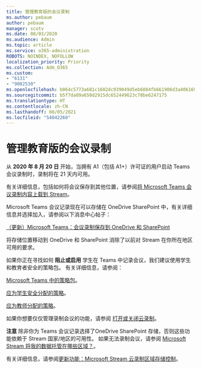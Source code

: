 ```yaml
---
title: 管理教育版的会议录制
ms.author: pebaum
author: pebaum
manager: scotv
ms.date: 08/03/2020
ms.audience: Admin
ms.topic: article
ms.service: o365-administration
ROBOTS: NOINDEX, NOFOLLOW
localization_priority: Priority
ms.collection: Adm_O365
ms.custom:
- "6131"
- "9002530"
ms.openlocfilehash: b064c5773a681c1602dc939049d5eb6084fb661906d3a406169c31f313876a6b
ms.sourcegitcommit: b5f7da89a650d2915dc652449623c78be6247175
ms.translationtype: HT
ms.contentlocale: zh-CN
ms.lasthandoff: 08/05/2021
ms.locfileid: "54042260"
---
```

# <a name="manage-meeting-recordings-for-education"></a>管理教育版的会议录制

从 **2020 年 8 月 20 日** 开始，当拥有 A1（包括 A1+）许可证的用户启动 Teams 会议录制时，录制将在 21 天内可用。

有关详细信息，包括如何将会议保存到其他位置，请参阅[将 Microsoft Teams 会议录制内容上载到 Stream](https://docs.microsoft.com/stream/portal-upload-teams-meeting-recording)。

Microsoft Teams 会议记录现在可以存储在 OneDrive SharePoint 中，有关详细信息并选择加入，请参阅以下消息中心帖子：

[（更新）Microsoft Teams：会议录制保存到 OneDrive 和 SharePoint](https://portal.microsoft.com/Adminportal/Home?ref=MessageCenter&id=MC222640)

将存储位置移动到 OneDrive 和 SharePoint 消除了以前对 Stream 在你所在地区可用的要求。

如果你正在寻找如何 **阻止或启用** 学生在 Teams 中记录会议，我们建议使用学生和教育者安全的策略包。 有关详细信息，请参阅：

[Microsoft Teams 中的策略包](https://docs.microsoft.com/microsoftteams/policy-packages-edu#policy-packages-in-microsoft-teams)。

[应为学生安全分配的策略](https://docs.microsoft.com/microsoftteams/policy-packages-edu#policies-that-should-be-assigned-for-student-safety)。

[应为教师分配的策略](https://docs.microsoft.com/microsoftteams/policy-packages-edu#policies-that-should-be-assigned-for-educators)。

如果你想要仅仅管理录制会议的功能，请参阅 [打开或关闭云录制](https://docs.microsoft.com/microsoftteams/cloud-recording#turn-on-or-turn-off-cloud-recording)。

**注意** 除非你为 Teams 会议记录选择了OneDrive SharePoint 存储，否则这些功能依赖于 Stream 国家/地区的可用性。 如果无法录制会议，请参阅 [Microsoft Stream 将我的数据托管在哪些区域？](https://docs.microsoft.com/stream/faq#which-regions-does-microsoft-stream-host-my-data-in)。

有关详细信息，请参阅[更新功能：Microsoft Stream 云录制区域存储控制](https://admin.microsoft.com/AdminPortal/Home#/MessageCenter?id=MC214327)。